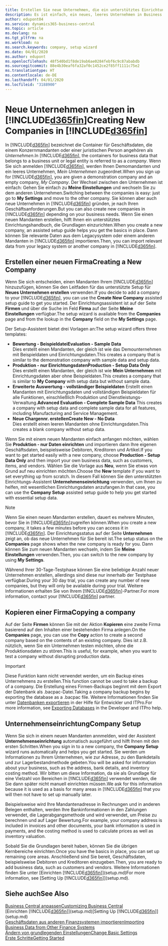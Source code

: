 ```yaml
---
title: Erstellen Sie neue Unternehmen, die ein unterstütztes Einrichtungshandbuch verwenden | Microsoft Docs
description: Es ist einfach, ein neues, leeres Unternehmen in Business Central. zu erstellen. Ein unterstütztes Einrichtungshandbuch hilft Ihnen Schritte für Schritt und Sie können Ihre vorhandenen Geschäftsdaten importieren.
author: edupont04
ms.service: dynamics365-business-central
ms.topic: article
ms.devlang: na
ms.tgt_pltfrm: na
ms.workload: na
ms.search.keywords: company, setup wizard
ms.date: 04/01/2020
ms.author: edupont
ms.openlocfilehash: 48f540bd1f8de19ab6ae0284febf6c9c87ababdb
ms.sourcegitcommit: 88e4b30eaf6fa32af0c1452ce2f85ff1111c75e2
ms.translationtype: HT
ms.contentlocale: de-DE
ms.lasthandoff: 04/01/2020
ms.locfileid: "3188900"
---
```

# <a name="creating-new-companies-in-d365fin"></a><span data-ttu-id="c2642-104">Neue Unternehmen anlegen in [!INCLUDE[d365fin](includes/d365fin_md.md)]</span><span class="sxs-lookup"><span data-stu-id="c2642-104">Creating New Companies in [!INCLUDE[d365fin](includes/d365fin_md.md)]</span></span>
<span data-ttu-id="c2642-105">In [!INCLUDE[d365fin](includes/d365fin_md.md)] bezeichnet die Container für Geschäftsdaten, die einem Konzernmandanten oder einer juristischen Person angehören als *Unternehmen*.</span><span class="sxs-lookup"><span data-stu-id="c2642-105">In [!INCLUDE[d365fin](includes/d365fin_md.md)], the containers for business data that belongs to a business unit or legal entity is referred to as a *company*.</span></span> <span data-ttu-id="c2642-106">Wenn Sie sich anmelden [!INCLUDE[d365fin](includes/d365fin_md.md)], werden Ihnen Demomandanten und ein leeres Unternehmen, *Mein Unternehmen* zugeordnet.</span><span class="sxs-lookup"><span data-stu-id="c2642-106">When you sign up for [!INCLUDE[d365fin](includes/d365fin_md.md)], you are given a demonstration company and an empty company, *My Company*.</span></span> <span data-ttu-id="c2642-107">Der Wechsel zwischen den Unternehmen ist einfach: Gehen Sie einfach zu **Meine Einstellungen** und wechseln Sie zu dem anderen Unternehmen.</span><span class="sxs-lookup"><span data-stu-id="c2642-107">Switching between the companies is easy: just go to **My Settings** and move to the other company.</span></span> <span data-ttu-id="c2642-108">Sie können aber auch neue Unternehmen in [!INCLUDE[d365fin](includes/d365fin_md.md)] gründen, je nach Ihren Geschäftsanforderungen.</span><span class="sxs-lookup"><span data-stu-id="c2642-108">But you can also create new companies in [!INCLUDE[d365fin](includes/d365fin_md.md)] depending on your business needs.</span></span> <span data-ttu-id="c2642-109">Wenn Sie einen neuen Mandanten erstellen, hilft Ihnen ein unterstütztes Einrichtungshandbuch, die Grundlagen einzurichten.</span><span class="sxs-lookup"><span data-stu-id="c2642-109">When you create a new company, an assisted setup guide helps you get the basics in place.</span></span> <span data-ttu-id="c2642-110">Dann können Sie relevante Daten aus dem Legacysystem oder einem anderen Mandanten in [!INCLUDE[d365fin](includes/d365fin_md.md)] importieren.</span><span class="sxs-lookup"><span data-stu-id="c2642-110">Then, you can import relevant data from your legacy system or another company in [!INCLUDE[d365fin](includes/d365fin_md.md)].</span></span>  

## <a name="creating-a-new-company"></a><span data-ttu-id="c2642-111">Erstellen einer neuen Firma</span><span class="sxs-lookup"><span data-stu-id="c2642-111">Creating a New Company</span></span>
<span data-ttu-id="c2642-112">Wenn Sie sich entscheiden, einen Mandanten Ihrem [!INCLUDE[d365fin](includes/d365fin_md.md)] hinzuzufügen, können Sie den Leitfaden für das unterstützte Setup für **Neues Unternehmen erstellen** verwenden.</span><span class="sxs-lookup"><span data-stu-id="c2642-112">If you decide to add a company to your [!INCLUDE[d365fin](includes/d365fin_md.md)], you can use the **Create New Company** assisted setup guide to get you started.</span></span> <span data-ttu-id="c2642-113">Der Einrichtungsassistent ist auf der Seite **Firmen** und über die Suche im Feld **Firma** auf der Seite **Meine Einstellungen** verfügbar.</span><span class="sxs-lookup"><span data-stu-id="c2642-113">The setup wizard is available from the **Companies** page and from the lookup in the **Company** field on the **My Settings** page.</span></span>  

<span data-ttu-id="c2642-114">Der Setup-Assistent bietet drei Vorlagen an:</span><span class="sxs-lookup"><span data-stu-id="c2642-114">The setup wizard offers three templates:</span></span>

-   <span data-ttu-id="c2642-115">**Bewertung - Beispieldatei**</span><span class="sxs-lookup"><span data-stu-id="c2642-115">**Evaluation - Sample Data**</span></span>  
    <span data-ttu-id="c2642-116">Dies erstellt einen Mandanten, der gleich ist wie das Demounternehmen mit Beispieldaten und Einrichtungsdaten.</span><span class="sxs-lookup"><span data-stu-id="c2642-116">This creates a company that is similar to the demonstration company with sample data and setup data.</span></span>  
-   <span data-ttu-id="c2642-117">**Produktion - nur Einrichtungsdaten**</span><span class="sxs-lookup"><span data-stu-id="c2642-117">**Production - Setup Data Only**</span></span>  
    <span data-ttu-id="c2642-118">Dies erstellt einen Mandanten, der gleich ist wie **Mein Unternehmen** mit Einrichtungsdaten aber ohne Beispieldaten.</span><span class="sxs-lookup"><span data-stu-id="c2642-118">This creates a company that is similar to **My Company** with setup data but without sample data.</span></span>
-   <span data-ttu-id="c2642-119">**Erweiterte Auswertung - vollständiger Beispieldaten** Erstellt einen Mandanten mit Einrichtungsdaten und vollständigen Beispieldaten für alle Funktionen, einschließlich Produktion und Dienstleistungs-Verwaltung.</span><span class="sxs-lookup"><span data-stu-id="c2642-119">**Advanced Evaluation - Complete Sample Data** This creates a company with setup data and complete sample data for all features, including Manufacturing and Service Management.</span></span>
-   <span data-ttu-id="c2642-120">**Neue Chargennr. erstellen**</span><span class="sxs-lookup"><span data-stu-id="c2642-120">**Create New - No Data**</span></span>  
    <span data-ttu-id="c2642-121">Dies erstellt einen leeren Mandanten ohne Einrichtungsdaten.</span><span class="sxs-lookup"><span data-stu-id="c2642-121">This creates a blank company without setup data.</span></span>  

<span data-ttu-id="c2642-122">Wenn Sie mit einem neuen Mandanten einfach anfangen möchten, wählen Sie **Produktion - nur Daten einrichten** und importieren dann Ihre eigenen Geschäftsdaten, beispielsweise Debitoren, Kreditoren und Artikel.</span><span class="sxs-lookup"><span data-stu-id="c2642-122">If you want to get started easily with a new company, choose **Production - Setup Data Only** and then import your own business data, such as customers, items, and vendors.</span></span> <span data-ttu-id="c2642-123">Wählen Sie die Vorlage aus **Neu**, wenn Sie etwas von Grund auf neu einrichten möchten.</span><span class="sxs-lookup"><span data-stu-id="c2642-123">Choose the **New** template if you want to set everything up from scratch.</span></span> <span data-ttu-id="c2642-124">In diesem Fall können Sie den unterstützten Einrichtungs-Assistent **Unternehmenseinrichtung** verwenden, um Ihnen zu helfen, mit wesentlichen Einrichtungsdaten anzufangen.</span><span class="sxs-lookup"><span data-stu-id="c2642-124">In that case, you can use the **Company Setup** assisted setup guide to help you get started with essential setup data.</span></span>  

> [!NOTE]  
>   <span data-ttu-id="c2642-125">Wenn Sie einen neuen Mandanten erstellen, dauert es mehrere Minuten, bevor Sie in [!INCLUDE[d365fin](includes/d365fin_md.md)]zugreifen können.</span><span class="sxs-lookup"><span data-stu-id="c2642-125">When you create a new company, it takes a few minutes before you can access it in [!INCLUDE[d365fin](includes/d365fin_md.md)].</span></span> <span data-ttu-id="c2642-126">Der Einrichtungsstatus auf der Seite **Unternehmen** zeigt an, ob das neue Unternehmen für Sie bereit ist.</span><span class="sxs-lookup"><span data-stu-id="c2642-126">The setup status on the **Companies** page shows when the new company is ready for you.</span></span> <span data-ttu-id="c2642-127">Dann können Sie zum neuen Mandanten wechseln, indem Sie **Meine Einstellungen** verwenden.</span><span class="sxs-lookup"><span data-stu-id="c2642-127">Then, you can switch to the new company by using **My Settings**.</span></span>  

<span data-ttu-id="c2642-128">Während Ihrer 30-Tage-Testphase können Sie eine beliebige Anzahl neuer Unternehmen erstellen, allerdings sind diese nur innerhalb der Testphase verfügbar.</span><span class="sxs-lookup"><span data-stu-id="c2642-128">During your 30 day trial, you can create any number of new companies, but they will only be available during your trial.</span></span> <span data-ttu-id="c2642-129">Weitere Informationen erhalten Sie von Ihrem [!INCLUDE[d365fin](includes/d365fin_md.md)]-Partner.</span><span class="sxs-lookup"><span data-stu-id="c2642-129">For more information, contact your [!INCLUDE[d365fin](includes/d365fin_md.md)] partner.</span></span>  

## <a name="copying-a-company"></a><span data-ttu-id="c2642-130">Kopieren einer Firma</span><span class="sxs-lookup"><span data-stu-id="c2642-130">Copying a company</span></span>
<span data-ttu-id="c2642-131">Auf der Seite **Firmen** können Sie mit der Aktion **Kopieren** eine zweite Firma basierend auf den Inhalten einer bestehenden Firma anlegen.</span><span class="sxs-lookup"><span data-stu-id="c2642-131">On the **Companies** page, you can use the **Copy** action to create a second company based on the contents of an existing company.</span></span> <span data-ttu-id="c2642-132">Dies ist z.B. nützlich, wenn Sie ein Unternehmen testen möchten, ohne die Produktionsdaten zu stören.</span><span class="sxs-lookup"><span data-stu-id="c2642-132">This is useful, for example, when you want to test a company without disrupting production data.</span></span>

> [!Important]
> <span data-ttu-id="c2642-133">Diese Funktion kann nicht verwendet werden, um ein Backup eines Unternehmens zu erstellen.</span><span class="sxs-lookup"><span data-stu-id="c2642-133">This function cannot be used to take a backup of a company.</span></span> <span data-ttu-id="c2642-134">Die Erstellung eines Firmen-Backups beginnt mit dem Export der Datenbank als .bacpac-Datei.</span><span class="sxs-lookup"><span data-stu-id="c2642-134">Taking a company backup begins by exporting the database as a .bacpac file.</span></span> <span data-ttu-id="c2642-135">Weitere Informationen finden Sie unter [Datenbanken exportieren](/dynamics365/business-central/dev-itpro/administration/tenant-admin-center-database-export) in der Hilfe für Entwickler und ITPro.</span><span class="sxs-lookup"><span data-stu-id="c2642-135">For more information, see [Exporting Databases](/dynamics365/business-central/dev-itpro/administration/tenant-admin-center-database-export) in the Developer and ITPro help.</span></span>

## <a name="company-setup"></a><span data-ttu-id="c2642-136">Unternehmenseinrichtung</span><span class="sxs-lookup"><span data-stu-id="c2642-136">Company Setup</span></span>
<span data-ttu-id="c2642-137">Wenn Sie sich in einem neuen Mandanten annmelden, wird der Assistent **Unternehmenseinrichtung** automatisch ausgeführt und hilft Ihnen mit den ersten Schritten.</span><span class="sxs-lookup"><span data-stu-id="c2642-137">When you sign in to a new company, the **Company Setup** wizard runs automatically and helps you get started.</span></span> <span data-ttu-id="c2642-138">Sie werden um Informationen zu Ihrem Unternehmen, wie zur Adresse, zu den Bankdetails und zur Lagerbestandmethode gebeten.</span><span class="sxs-lookup"><span data-stu-id="c2642-138">You will be asked for information about your business, such as the address, bank details, and inventory costing method.</span></span> <span data-ttu-id="c2642-139">Wir bitten um diese Information, da sie als Grundlage für eine Vielzahl von Bereichen in [!INCLUDE[d365fin](includes/d365fin_md.md)] verwendet werden, die Sie dann später nicht manuell einrichten müssen.</span><span class="sxs-lookup"><span data-stu-id="c2642-139">We ask for this information because it is used as a basis for many areas in [!INCLUDE[d365fin](includes/d365fin_md.md)] that you will then not have to set up manually later.</span></span>  

<span data-ttu-id="c2642-140">Beispielsweise wird Ihre Mandantenadresse in Rechnungen und in anderen Belegen enthalten, werden Ihre Bankinformationen in den Zahlungen verwendet, die Lagerabgangsmethode und wird verwendet, um Preise zu berechnen und auf Lager Bewertung.</span><span class="sxs-lookup"><span data-stu-id="c2642-140">For example, your company address is included in invoices and other documents, your bank information is used in payments, and the costing method is used to calculate prices as well as inventory valuation.</span></span>  

<span data-ttu-id="c2642-141">Sobald Sie die Grundlagen bereit haben, können Sie die übrigen Kernbereiche einrichten.</span><span class="sxs-lookup"><span data-stu-id="c2642-141">Once you have the basics in place, you can set up remaining core areas.</span></span> <span data-ttu-id="c2642-142">Anschließend sind Sie bereit, Geschäftsdaten, beispielsweise Debitoren und Kreditoren einzugeben.</span><span class="sxs-lookup"><span data-stu-id="c2642-142">Then, you are ready to add business data, such as customers and vendors.</span></span> <span data-ttu-id="c2642-143">Weitere Informationen finden Sie unter [Einrichten [!INCLUDE[d365fin](includes/d365fin_md.md)]](setup.md)</span><span class="sxs-lookup"><span data-stu-id="c2642-143">For more information, see [Setting Up [!INCLUDE[d365fin](includes/d365fin_md.md)]](setup.md).</span></span>  

## <a name="see-also"></a><span data-ttu-id="c2642-144">Siehe auch</span><span class="sxs-lookup"><span data-stu-id="c2642-144">See Also</span></span>
[<span data-ttu-id="c2642-145">Business Central anpassen</span><span class="sxs-lookup"><span data-stu-id="c2642-145">Customizing Business Central</span></span>](ui-customizing-overview.md)  
<span data-ttu-id="c2642-146">[Einrichten [!INCLUDE[d365fin](includes/d365fin_md.md)]](setup.md)</span><span class="sxs-lookup"><span data-stu-id="c2642-146">[Setting Up [!INCLUDE[d365fin](includes/d365fin_md.md)]](setup.md)</span></span>  
[<span data-ttu-id="c2642-147">Geschäftsdaten aus anderen Finanzsystemen importieren</span><span class="sxs-lookup"><span data-stu-id="c2642-147">Importing Business Data from Other Finance Systems</span></span>](across-import-data-configuration-packages.md)  
[<span data-ttu-id="c2642-148">Ändern von grundlegenden Einstellungen</span><span class="sxs-lookup"><span data-stu-id="c2642-148">Change Basic Settings</span></span>](ui-change-basic-settings.md)  
[<span data-ttu-id="c2642-149">Erste Schritte</span><span class="sxs-lookup"><span data-stu-id="c2642-149">Getting Started</span></span>](product-get-started.md)  
